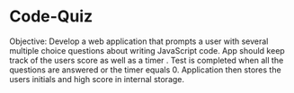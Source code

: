 # Code-Quiz
Objective: Develop a web application that prompts a user with several multiple choice questions about writing JavaScript code. App should keep track of the users score as well as a timer . Test is completed when all the questions are answered or the timer equals 0. Application then stores the users initials and high score in internal storage.
